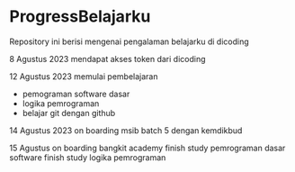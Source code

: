 # ProgressBelajarku
Repository ini berisi mengenai pengalaman belajarku di dicoding

8 Agustus 2023
mendapat akses token dari dicoding

12 Agustus 2023
memulai pembelajaran
  - pemograman software dasar 
  - logika pemrograman
  - belajar git dengan github

14 Agustus 2023
on boarding msib batch 5 dengan kemdikbud

15 Agustus
on boarding bangkit academy
finish study pemrograman dasar software
finish study logika pemrograman
